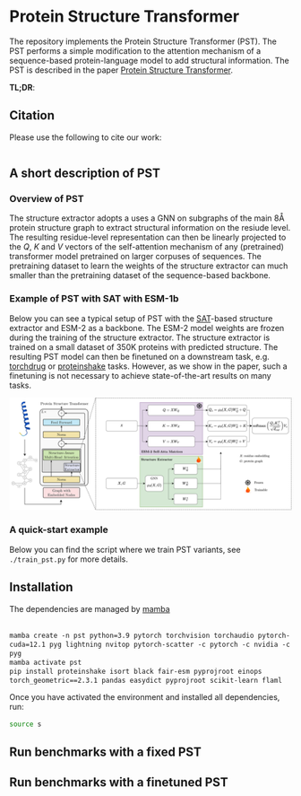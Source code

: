 # Protein Structure Transformer

The repository implements the Protein Structure Transformer (PST). The PST performs a simple modification to the attention mechanism of a sequence-based protein-language model to add structural information. The PST is described in the paper [Protein Structure Transformer][1].


**TL;DR**: 

## Citation

Please use the following to cite our work:

```bibtex
```


## A short description of PST

### Overview of PST

The structure extractor adopts a uses a GNN on subgraphs of the main 8Å protein structure graph to extract structural information on the resiude level. The resulting residue-level representation can then be linearly projected to the $Q$, $K$ and $V$ vectors of the self-attention mechanism of any (pretrained) transformer model pretrained on larger corpuses of sequences. The pretraining dataset to learn the weights of the structure extractor can much smaller than the pretraining dataset of the sequence-based backbone. 

### Example of PST with SAT with ESM-1b

Below you can see a typical setup of PST with the [SAT][3]-based structure extractor and ESM-2 as a backbone. The ESM-2 model weights are frozen during the training of the structure extractor. The structure extractor is trained on a small dataset of 350K proteins with predicted structure. The resulting PST model can then be finetuned on a downstream task, e.g. [torchdrug][5] or [proteinshake][4] tasks. However, as we show in the paper, such a finetuning is not necessary to achieve state-of-the-art results on many tasks.

![Model_Arch](figures/PST_SAT_ESM.png)

### A quick-start example

Below you can find the script where we train PST variants, see `./train_pst.py` for more details.

## Installation

The dependencies are managed by [mamba][2]

```

mamba create -n pst python=3.9 pytorch torchvision torchaudio pytorch-cuda=12.1 pyg lightning nvitop pytorch-scatter -c pytorch -c nvidia -c pyg
mamba activate pst
pip install proteinshake isort black fair-esm pyprojroot einops torch_geometric==2.3.1 pandas easydict pyprojroot scikit-learn flaml

```

Once you have activated the environment and installed all dependencies, run:

```bash
source s
```

## Run benchmarks with a fixed PST

## Run benchmarks with a finetuned PST


[1]: https://arxiv.org/abs/TODO
[2]: https://mamba.readthedocs.io/en/latest/installation/mamba-installation.html
[3]: https://arxiv.org/abs/2202.03036
[4]: https://proteinshake.ai/
[5]: https://torchdrug.ai/ 